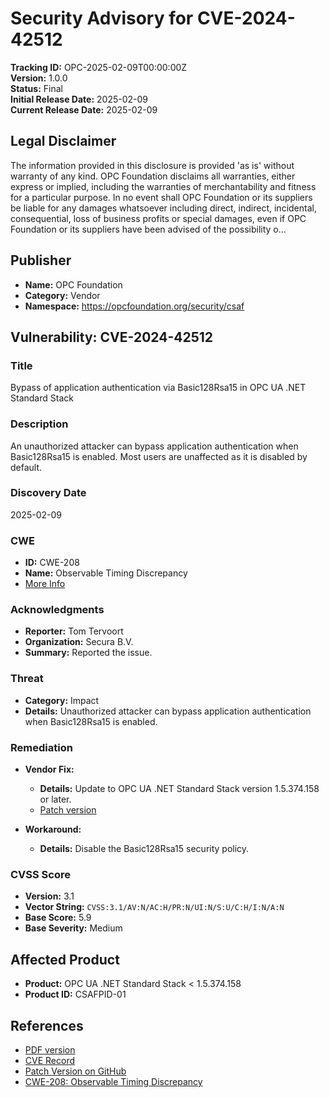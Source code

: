 # Security Advisory for CVE-2024-42512

**Tracking ID:** OPC-2025-02-09T00:00:00Z  
**Version:** 1.0.0  
**Status:** Final  
**Initial Release Date:** 2025-02-09  
**Current Release Date:** 2025-02-09  

## Legal Disclaimer

The information provided in this disclosure is provided 'as is' without warranty of any kind. OPC Foundation disclaims all warranties, either express or implied, including the warranties of merchantability and fitness for a particular purpose. In no event shall OPC Foundation or its suppliers be liable for any damages whatsoever including direct, indirect, incidental, consequential, loss of business profits or special damages, even if OPC Foundation or its suppliers have been advised of the possibility o...

## Publisher

- **Name:** OPC Foundation  
- **Category:** Vendor  
- **Namespace:** https://opcfoundation.org/security/csaf

## Vulnerability: CVE-2024-42512

### Title

Bypass of application authentication via Basic128Rsa15 in OPC UA .NET Standard Stack

### Description

An unauthorized attacker can bypass application authentication when Basic128Rsa15 is enabled. Most users are unaffected as it is disabled by default.

### Discovery Date

2025-02-09

### CWE

- **ID:** CWE-208  
- **Name:** Observable Timing Discrepancy  
- [More Info](https://cwe.mitre.org/data/definitions/208.html)

### Acknowledgments

- **Reporter:** Tom Tervoort  
- **Organization:** Secura B.V.  
- **Summary:** Reported the issue.

### Threat

- **Category:** Impact  
- **Details:** Unauthorized attacker can bypass application authentication when Basic128Rsa15 is enabled.

### Remediation

- **Vendor Fix:**  
  - **Details:** Update to OPC UA .NET Standard Stack version 1.5.374.158 or later.  
  - [Patch version](https://github.com/OPCFoundation/UA-.NETStandard/tree/1.5.374.158)

- **Workaround:**  
  - **Details:** Disable the Basic128Rsa15 security policy.

### CVSS Score

- **Version:** 3.1  
- **Vector String:** `CVSS:3.1/AV:N/AC:H/PR:N/UI:N/S:U/C:H/I:N/A:N`  
- **Base Score:** 5.9  
- **Base Severity:** Medium

## Affected Product

- **Product:** OPC UA .NET Standard Stack < 1.5.374.158  
- **Product ID:** CSAFPID-01

## References

- [PDF version](https://files.opcfoundation.org/SecurityBulletins/OPC%20Foundation%20Security%20Bulletin%20CVE-2024-42512.pdf)
- [CVE Record](https://www.cve.org/CVERecord?id=CVE-2024-42512)
- [Patch Version on GitHub](https://github.com/OPCFoundation/UA-.NETStandard/tree/1.5.374.158)
- [CWE-208: Observable Timing Discrepancy](https://cwe.mitre.org/data/definitions/208.html)